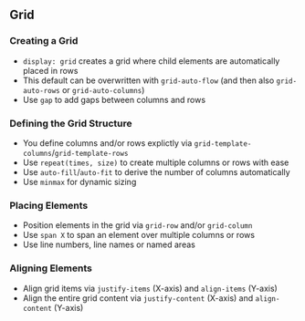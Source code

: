 ## Grid

### Creating a Grid

- `display: grid` creates a grid where child elements are automatically placed in rows
- This default can be overwritten with `grid-auto-flow` (and then also `grid-auto-rows` or `grid-auto-columns`)
- Use `gap` to add gaps between columns and rows

### Defining the Grid Structure

- You define columns and/or rows explictly via `grid-template-columns`/`grid-template-rows`
- Use `repeat(times, size)` to create multiple columns or rows with ease
- Use `auto-fill`/`auto-fit` to derive the number of columns automatically
- Use `minmax` for dynamic sizing

### Placing Elements

- Position elements in the grid via `grid-row` and/or `grid-column`
- Use `span X` to span an element over multiple columns or rows
- Use line numbers, line names or named areas

### Aligning Elements

- Align grid items via `justify-items` (X-axis) and `align-items` (Y-axis)
- Align the entire grid content via `justify-content` (X-axis) and `align-content` (Y-axis)
